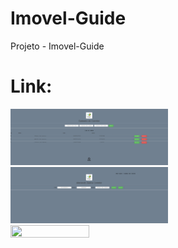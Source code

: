 # Imovel-Guide
Projeto - Imovel-Guide

# Link: 

<img src="https://github.com/Claitonok/Imovel-Guide/blob/main/Imovel-Guide/src/img/Captura01.png" width="50%" height="50%">
<img src="https://github.com/Claitonok/Imovel-Guide/blob/main/Imovel-Guide/src/img/Captura02.png" width="50%" height="50%">


<img width="50%" height="50%" src="https://github.com/Claitonok/Imovel-Guide/blob/main/Imovel-Guide/src/img/V%C3%ADdeo.gif" type="video/mp4">


